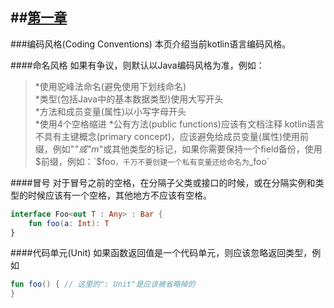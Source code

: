 ##[第一章](https://github.com/kymjs/KotlinDoc-cn#第一章)
---

###编码风格(Coding Conventions)
本页介绍当前kotlin语言编码风格。

####命名风格
如果有争议，则默认以Java编码风格为准，例如：
>*使用驼峰法命名(避免使用下划线命名)  
>*类型(包括Java中的基本数据类型)使用大写开头  
>*方法和成员变量(属性)以小写字母开头  
>*使用4个空格缩进
>*公有方法(public functions)应该有文档注释
kotlin语言不具有主键概念(primary concept)，应该避免给成员变量(属性)使用前缀，例如"_"或"m_"或其他类型的标记，如果你需要保持一个field备份，使用$前缀，例如：`$foo`，千万不要创建一个私有变量还给命名为`_foo`  

####冒号
对于冒号之前的空格，在分隔子父类或接口的时候，或在分隔实例和类型的时候应该有一个空格，其他地方不应该有空格。    
```kotlin
interface Foo<out T : Any> : Bar { 
	fun foo(a: Int): T
}
```

####代码单元(Unit)
如果函数返回值是一个代码单元，则应该忽略返回类型，例如   
```kotlin
fun foo() { // 这里的": Unit"是应该被省略掉的
}
```
